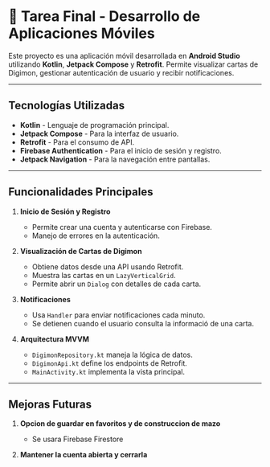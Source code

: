 # 📱 Tarea Final - Desarrollo de Aplicaciones Móviles

Este proyecto es una aplicación móvil desarrollada en **Android Studio** utilizando **Kotlin**, **Jetpack Compose** y **Retrofit**. Permite visualizar cartas de Digimon, gestionar autenticación de usuario y recibir notificaciones.

---

## Tecnologías Utilizadas

- **Kotlin** - Lenguaje de programación principal.
- **Jetpack Compose** - Para la interfaz de usuario.
- **Retrofit** - Para el consumo de API.
- **Firebase Authentication** - Para el inicio de sesión y registro.
- **Jetpack Navigation** - Para la navegación entre pantallas.

---

## Funcionalidades Principales

1. **Inicio de Sesión y Registro**
   - Permite crear una cuenta y autenticarse con Firebase.
   - Manejo de errores en la autenticación.

2. **Visualización de Cartas de Digimon**
   - Obtiene datos desde una API usando Retrofit.
   - Muestra las cartas en un `LazyVerticalGrid`.
   - Permite abrir un `Dialog` con detalles de cada carta.

3. **Notificaciones**
   - Usa `Handler` para enviar notificaciones cada minuto.
   - Se detienen cuando el usuario consulta la informació de una carta.

4. **Arquitectura MVVM**
   - `DigimonRepository.kt` maneja la lógica de datos.
   - `DigimonApi.kt` define los endpoints de Retrofit.
   - `MainActivity.kt` implementa la vista principal.

---

## Mejoras Futuras

1. **Opcion de guardar en favoritos y de construccion de mazo**
    - Se usara Firebase Firestore

2. **Mantener la cuenta abierta y cerrarla**

